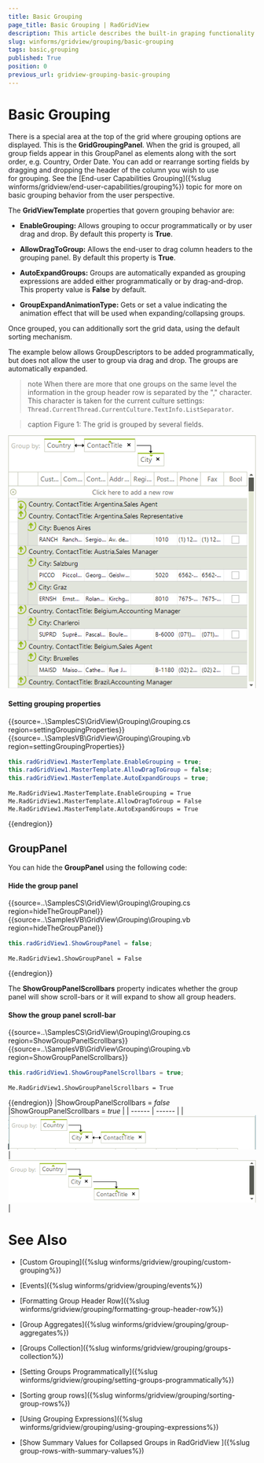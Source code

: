 ```yaml
---
title: Basic Grouping
page_title: Basic Grouping | RadGridView
description: This article describes the built-in graping functionality supported in RadGridView.
slug: winforms/gridview/grouping/basic-grouping
tags: basic,grouping
published: True
position: 0
previous_url: gridview-grouping-basic-grouping
---
```


# Basic Grouping

There is a special area at the top of the grid where grouping options are displayed. This is the __GridGroupingPanel__. When the grid is grouped, all group fields appear in this GroupPanel as elements along with the sort order, e.g. Country, Order Date. You can add or rearrange sorting fields by dragging and dropping the header of the column you wish to use for grouping. See the [End-user Capabilities Grouping]({%slug winforms/gridview/end-user-capabilities/grouping%}) topic for more on basic grouping behavior from the user perspective.

The __GridViewTemplate__ properties that govern grouping behavior are:

* __EnableGrouping:__ Allows grouping to occur programmatically or by user drag and drop. By default this property is __True__.

* __AllowDragToGroup:__ Allows the end-user to drag column headers to the grouping panel. By default this property is __True__.

* __AutoExpandGroups:__ Groups are automatically expanded as grouping expressions are added either programmatically or by drag-and-drop. This property value is __False__ by default.

* __GroupExpandAnimationType:__ Gets or set a value indicating the animation effect that will be used when expanding/collapsing groups.

Once grouped, you can additionally sort the grid data, using the default sorting mechanism.

The example below allows GroupDescriptors to be added programmatically, but does not allow the user to group via drag and drop. The groups are automatically expanded.

>note When there are more that one groups on the same level the information in the group header row is separated by the "," character. This character is taken for the current culture settings: `Thread.CurrentThread.CurrentCulture.TextInfo.ListSeparator`.

>caption Figure 1: The grid is grouped by several fields.
 
![gridview-grouping-basic-grouping 001](images/gridview-grouping-basic-grouping001.png)


#### Setting grouping properties

{{source=..\SamplesCS\GridView\Grouping\Grouping.cs region=settingGroupingProperties}} 
{{source=..\SamplesVB\GridView\Grouping\Grouping.vb region=settingGroupingProperties}} 

````C#
this.radGridView1.MasterTemplate.EnableGrouping = true;
this.radGridView1.MasterTemplate.AllowDragToGroup = false;
this.radGridView1.MasterTemplate.AutoExpandGroups = true;

````
````VB.NET
Me.RadGridView1.MasterTemplate.EnableGrouping = True
Me.RadGridView1.MasterTemplate.AllowDragToGroup = False
Me.RadGridView1.MasterTemplate.AutoExpandGroups = True

````

{{endregion}} 

## GroupPanel

You can hide the __GroupPanel__ using the following code:

#### Hide the group panel

{{source=..\SamplesCS\GridView\Grouping\Grouping.cs region=hideTheGroupPanel}} 
{{source=..\SamplesVB\GridView\Grouping\Grouping.vb region=hideTheGroupPanel}} 

````C#
this.radGridView1.ShowGroupPanel = false;

````
````VB.NET
Me.RadGridView1.ShowGroupPanel = False

````

{{endregion}} 

The __ShowGroupPanelScrollbars__ property indicates whether the group panel will show scroll-bars or it will expand to show all group headers.  

#### Show the group panel scroll-bar

{{source=..\SamplesCS\GridView\Grouping\Grouping.cs region=ShowGroupPanelScrollbars}} 
{{source=..\SamplesVB\GridView\Grouping\Grouping.vb region=ShowGroupPanelScrollbars}} 

````C#
this.radGridView1.ShowGroupPanelScrollbars = true;

````
````VB.NET
Me.RadGridView1.ShowGroupPanelScrollbars = True

````

{{endregion}} 
|ShowGroupPanelScrollbars = *false* |ShowGroupPanelScrollbars = *true* |
| ------ | ------ |
|![gridview-grouping-basic-grouping 002](images/gridview-grouping-basic-grouping002.png)|![gridview-grouping-basic-grouping 003](images/gridview-grouping-basic-grouping003.png)|
# See Also
* [Custom Grouping]({%slug winforms/gridview/grouping/custom-grouping%})

* [Events]({%slug winforms/gridview/grouping/events%})

* [Formatting Group Header Row]({%slug winforms/gridview/grouping/formatting-group-header-row%})

* [Group Aggregates]({%slug winforms/gridview/grouping/group-aggregates%})

* [Groups Collection]({%slug winforms/gridview/grouping/groups-collection%})

* [Setting Groups Programmatically]({%slug winforms/gridview/grouping/setting-groups-programmatically%})

* [Sorting group rows]({%slug winforms/gridview/grouping/sorting-group-rows%})

* [Using Grouping Expressions]({%slug winforms/gridview/grouping/using-grouping-expressions%})

* [Show Summary Values for Collapsed Groups in RadGridView ]({%slug group-rows-with-summary-values%})

